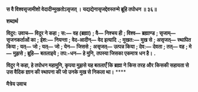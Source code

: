 **स वै विश्वसृजामीशो वेदादीन्मुखतोऽसृजत् ।** **यद्यद्येनासृजद्देवस्तन्मे ब्रूहि तपोधन ॥ ३६॥** 

**शब्दार्थ** 

**विदुर: उवाच—** **विदुर ने कहा** **; स:—** **वह (ब्रह्मा)** **; वै—** **निश्चय ही** **; विश्व—** **ब्रह्माण्ड** **; सृजाम्—** **सृजनकर्ताओं का** **; ईश:—** **नियन्ता** **; वेद-आदीन्—** **वेद इत्यादि** **.; मुखत:—** **मुख से** **; असृजत्—** **स्थापित किया** **; यत्—** **जो** **; यत्—** **जो** **; येन—** **जिससे** **;** **असृजत्—** **उत्पन्न किया** **; देव:—** **देवता** **; तत्—** **वह** **; मे—** **मुझसे** **; ब्रूहि—** **बतलाइये** **; तप:-धन—** **हे मुनि, तपस्या जिसका एकमात्र** **धन है।** **.** 

**विदुर ने कहा, हे तपोधन महामुनि, कृपया मुझसे यह बतलाएँ कि ब्रह्मा ने किस तरह और** **किसकी सहायता से उस वैदिक ज्ञान की स्थापना की जो उनके मुख से निकला था।** **** 

**मैत्रेय उवाच** 